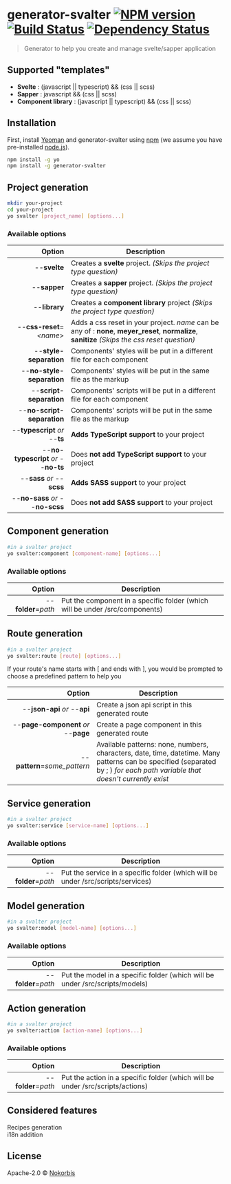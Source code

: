 # generator-svalter [![NPM version][npm-image]][npm-url] [![Build Status][travis-image]][travis-url] [![Dependency Status][daviddm-image]][daviddm-url]

> Generator to help you create and manage svelte/sapper application

## Supported "templates"

-   **Svelte** : (javascript || typescript) && (css || scss)
-   **Sapper** : javascript && (css || scss)
-   **Component library** : (javascript || typescript) && (css || scss)

## Installation

First, install [Yeoman](http://yeoman.io) and generator-svalter using [npm](https://www.npmjs.com/) (we assume you have pre-installed [node.js](https://nodejs.org/)).

```bash
npm install -g yo
npm install -g generator-svalter
```

## Project generation

```bash
mkdir your-project
cd your-project
yo svalter [project_name] [options...]
```

### Available options

|                               Option | Description                                                                                                                                      |
| -----------------------------------: | ------------------------------------------------------------------------------------------------------------------------------------------------ |
|                         --**svelte** | Creates a **svelte** project. _(Skips the project type question)_                                                                                |
|                         --**sapper** | Creates a **sapper** project. _(Skips the project type question)_                                                                                |
|                        --**library** | Creates a **component library** project _(Skips the project type question)_                                                                      |
|            --**css-reset**=_\<name>_ | Adds a css reset in your project. _name_ can be any of : **none**, **meyer_reset**, **normalize**, **sanitize** _(Skips the css reset question)_ |
|               --**style-separation** | Components' styles will be put in a different file for each component                                                                            |
|            --**no-style-separation** | Components' styles will be put in the same file as the markup                                                                                    |
|              --**script-separation** | Components' scripts will be put in a different file for each component                                                                           |
|           --**no-script-separation** | Components' scripts will be put in the same file as the markup                                                                                   |
|       --**typescript** _or_ --**ts** | **Adds TypeScript support** to your project                                                                                                      |
| --**no-typescript** _or_ --**no-ts** | Does **not add TypeScript support** to your project                                                                                              |
|           --**sass** _or_ --**scss** | **Adds SASS support** to your project                                                                                                            |
|     --**no-sass** _or_ --**no-scss** | Does **not add SASS support** to your project                                                                                                    |

## Component generation

```bash
#in a svalter project
yo svalter:component [component-name] [options...]
```

### Available options

|              Option | Description                                                                  |
| ------------------: | ---------------------------------------------------------------------------- |
| --**folder**=_path_ | Put the component in a specific folder (which will be under /src/components) |

## Route generation

```bash
#in a svalter project
yo svalter:route [route] [options...]
```

If your route's name starts with [ and ends with ], you would be prompted to choose a predefined pattern to help you

|                               Option | Description                                                                                                                                                                 |
| -----------------------------------: | --------------------------------------------------------------------------------------------------------------------------------------------------------------------------- |
|        --**json-api** _or_ --**api** | Create a json api script in this generated route                                                                                                                            |
| --**page-component** _or_ --**page** | Create a page component in this generated route                                                                                                                             |
|         --**pattern**=_some_pattern_ | Available patterns: none, numbers, characters, date, time, datetime. Many patterns can be specified (separated by ; ) _for each path variable that doesn't currently exist_ |

## Service generation

```bash
#in a svalter project
yo svalter:service [service-name] [options...]
```

### Available options

|              Option | Description                                                                      |
| ------------------: | -------------------------------------------------------------------------------- |
| --**folder**=_path_ | Put the service in a specific folder (which will be under /src/scripts/services) |

## Model generation

```bash
#in a svalter project
yo svalter:model [model-name] [options...]
```

### Available options

|              Option | Description                                                                  |
| ------------------: | ---------------------------------------------------------------------------- |
| --**folder**=_path_ | Put the model in a specific folder (which will be under /src/scripts/models) |

## Action generation

```bash
#in a svalter project
yo svalter:action [action-name] [options...]
```

### Available options

|              Option | Description                                                                    |
| ------------------: | ------------------------------------------------------------------------------ |
| --**folder**=_path_ | Put the action in a specific folder (which will be under /src/scripts/actions) |

## Considered features

Recipes generation  
i18n addition

## License

Apache-2.0 © [Nokorbis](https://github.com/Nokorbis)

[npm-image]: https://badge.fury.io/js/generator-svalter.svg
[npm-url]: https://npmjs.org/package/generator-svalter
[travis-image]: https://travis-ci.org/Nokorbis/svalter.svg?branch=master
[travis-url]: https://travis-ci.org/Nokorbis/svalter
[daviddm-image]: https://david-dm.org/Nokorbis/svalter.svg?theme=shields.io
[daviddm-url]: https://david-dm.org/Nokorbis/svalter
